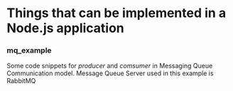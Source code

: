 # Things that can be implemented in a Node.js application

### mq_example
Some code snippets for *producer* and *comsumer* in Messaging Queue Communication model.
Message Queue Server used in this example is RabbitMQ
